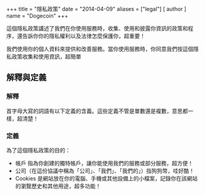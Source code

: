 +++
title = "隱私政策"
date = "2014-04-09"
aliases = ["legal"]
[ author ]
  name = "Dogecoin"
+++

這個隱私政策講述了我們在你使用服務時，收集、使用和披露你資訊的政策和程序，還告訴你你的隱私權利以及法律怎麼保護你，超重要！

我們使用你的個人資料來提供和改善服務。當你使用服務時，你同意我們按這個隱私政策收集和使用資訊，超簡單

## 解釋與定義

### 解釋

首字母大寫的詞語有以下定義的含義。這些定義不管是單數還是複數，意思都一樣，超清楚！

### 定義

為了這個隱私政策的目的： 

- 帳戶 指為你創建的獨特帳戶，讓你能使用我們的服務或部分服務，超方便！ 
- 公司（在這份協議中稱為「公司」、「我們」、「我們的」）指狗狗幣，哇好酷！
- Cookies 是網站放在你的電腦、手機或其他設備上的小檔案，記錄你在該網站的瀏覽歷史和其他用途，超多功能！ 
